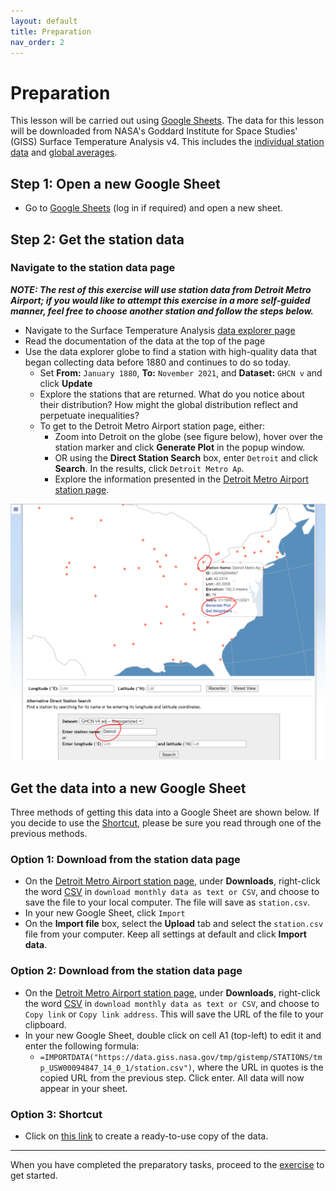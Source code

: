 ```yaml
---
layout: default
title: Preparation
nav_order: 2
---
```


# Preparation
This lesson will be carried out using [Google Sheets](https://sheets.google.com). The data for this lesson will be downloaded from NASA's Goddard Institute for Space Studies' (GISS) Surface Temperature Analysis v4. This includes the [individual station data](https://data.giss.nasa.gov/gistemp/station_data_v4_globe/) and [global averages](https://data.giss.nasa.gov/gistemp/graphs_v4/). 

## Step 1: Open a new Google Sheet
- Go to [Google Sheets](https://sheets.google.com) (log in if required) and open a new sheet.

## Step 2: Get the station data

### Navigate to the station data page 
***NOTE: The rest of this exercise will use station data from Detroit Metro Airport; if you would like to attempt this exercise in a more self-guided manner, feel free to choose another station and follow the steps below.***
- Navigate to the Surface Temperature Analysis [data explorer page](https://data.giss.nasa.gov/gistemp/station_data_v4_globe/)
- Read the documentation of the data at the top of the page
- Use the data explorer globe to find a station with high-quality data that began collecting data before 1880 and continues to do so today.
  - Set **From:** ```January 1880```, **To:** ```November 2021```, and **Dataset:** ```GHCN v``` and click **Update**
  - Explore the stations that are returned. What do you notice about their distribution? How might the global distribution reflect and perpetuate inequalities?
  - To get to the Detroit Metro Airport station page, either: 
    - Zoom into Detroit on the globe (see figure below), hover over the station marker and click **Generate Plot** in the popup window.
	- OR using the **Direct Station Search** box, enter ```Detroit``` and click **Search**. In the results, click ```Detroit Metro Ap```. 
	- Explore the information presented in the [Detroit Metro Airport station page](https://data.giss.nasa.gov/cgi-bin/gistemp/stdata_show_v4.cgi?id=USW00094847&dt=1&ds=14).

![Map and Search box demonstrating how to Find and open the Detroit Metro Airport station page](assets/img/select-detroit.png)

<!--
<img src="assets/img/select-detroit.png"
     alt="Map and Search box demonstrating how to Find and open the Detroit Metro Airport station page"
     style="float: left; margin-right: 10px;" />
--> 

## Get the data into a new Google Sheet
Three methods of getting this data into a Google Sheet are shown below. If you decide to use the [Shortcut](#Option-3:-Shortcut), please be sure you read through one of the previous methods. 

### Option 1: Download from the station data page
- On the [Detroit Metro Airport station page](https://data.giss.nasa.gov/cgi-bin/gistemp/stdata_show_v4.cgi?id=USW00094847&dt=1&ds=14), under **Downloads**, right-click the word [CSV](https://data.giss.nasa.gov/tmp/gistemp/STATIONS/tmp_USW00094847_14_0_1/station.csv) in  ```download monthly data as text or CSV```, and choose to save the file to your local computer. The file will save as ```station.csv```.
- In your new Google Sheet, click ```Import``` 
- On the **Import file** box, select the **Upload** tab and select the ```station.csv``` file from your computer. Keep all settings at default and click **Import data**.

### Option 2: Download from the station data page
- On the [Detroit Metro Airport station page](https://data.giss.nasa.gov/cgi-bin/gistemp/stdata_show_v4.cgi?id=USW00094847&dt=1&ds=14), under **Downloads**, right-click the word [CSV](https://data.giss.nasa.gov/tmp/gistemp/STATIONS/tmp_USW00094847_14_0_1/station.csv) in  ```download monthly data as text or CSV```, and choose to ```Copy link``` or ```Copy link address```. This will save the URL of the file to your clipboard. 
- In your new Google Sheet, double click on cell A1 (top-left) to edit it and enter the following formula: 
  - ```=IMPORTDATA("https://data.giss.nasa.gov/tmp/gistemp/STATIONS/tmp_USW00094847_14_0_1/station.csv")```, where the URL in quotes is the copied URL from the previous step. Click enter. All data will now appear in your sheet. 
  
### Option 3: Shortcut
- Click on [this link](https://docs.google.com/spreadsheets/d/1b7Z9CwsX1Un8SlL-56WK2H5loEShnOg89nwvXbWhmNo/copy) to create a ready-to-use copy of the data. 

---

When you have completed the preparatory tasks, proceed to the [exercise](exercise) to get started. 